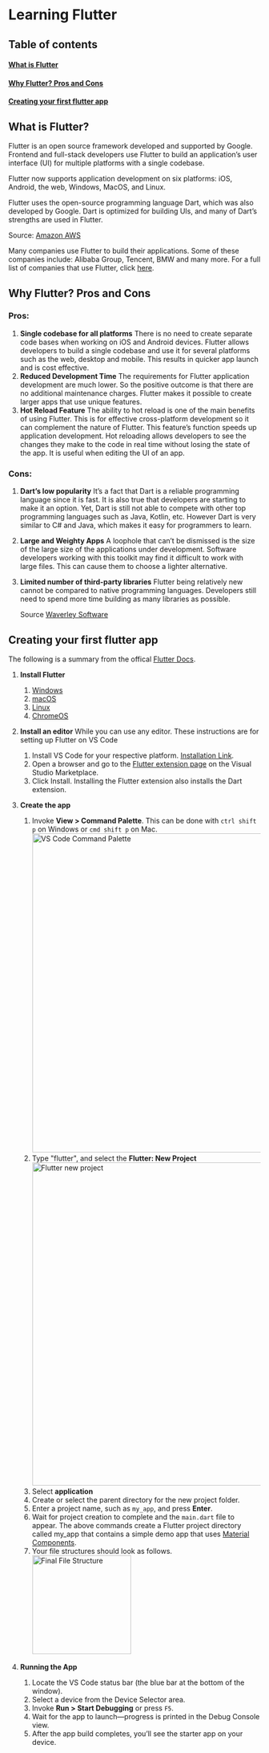 # Learning Flutter

## Table of contents

#### [What is Flutter](#what-is-flutter)

#### [Why Flutter? Pros and Cons](#why-flutter-pros-and-cons)

#### [Creating your first flutter app](#creating-your-first-flutter-app)

## What is Flutter?

Flutter is an open source framework developed and supported by Google. Frontend and full-stack developers use Flutter to build an application’s user interface (UI) for multiple platforms with a single codebase.

Flutter now supports application development on six platforms: iOS, Android, the web, Windows, MacOS, and Linux.

Flutter uses the open-source programming language Dart, which was also developed by Google. Dart is optimized for building UIs, and many of Dart’s strengths are used in Flutter.

Source: [Amazon AWS](https://aws.amazon.com/what-is/flutter/)

Many companies use Flutter to build their applications. Some of these companies include: Alibaba Group, Tencent, BMW and many more. For a full list of companies that use Flutter, click [here](https://flutter.dev/showcase).

## Why Flutter? Pros and Cons

### Pros:

1. **Single codebase for all platforms**
   There is no need to create separate code bases when working on iOS and Android devices. Flutter allows developers to build a single codebase and use it for several platforms such as the web, desktop and mobile. This results in quicker app launch and is cost effective.
2. **Reduced Development Time**
   The requirements for Flutter application development are much lower. So the positive outcome is that there are no additional maintenance charges. Flutter makes it possible to create larger apps that use unique features.
3. **Hot Reload Feature**
   The ability to hot reload is one of the main benefits of using Flutter. This is for effective cross-platform development so it can complement the nature of Flutter. This feature’s function speeds up application development. Hot reloading allows developers to see the changes they make to the code in real time without losing the state of the app. It is useful when editing the UI of an app.

### Cons:

1. **Dart’s low popularity**
   It’s a fact that Dart is a reliable programming language since it is fast. It is also true that developers are starting to make it an option. Yet, Dart is still not able to compete with other top programming languages such as Java, Kotlin, etc. However Dart is very similar to C# and Java, which makes it easy for programmers to learn.
2. **Large and Weighty Apps**
   A loophole that can’t be dismissed is the size of the large size of the applications under development. Software developers working with this toolkit may find it difficult to work with large files. This can cause them to choose a lighter alternative.
3. **Limited number of third-party libraries**
   Flutter being relatively new cannot be compared to native programming languages. Developers still need to spend more time building as many libraries as possible.

   Source [Waverley Software](https://waverleysoftware.com/blog/why-use-flutter-pros-and-cons/#:~:text=Flutter%20allows%20developers%20to%20build,application%20development%20are%20much%20lower.)

## Creating your first flutter app

The following is a summary from the offical [Flutter Docs](https://docs.flutter.dev/get-started/).

1. **Install Flutter**

   1. [Windows](https://docs.flutter.dev/get-started/install/windows)
   2. [macOS](https://docs.flutter.dev/get-started/install/macos)
   3. [Linux](https://docs.flutter.dev/get-started/install/linux)
   4. [ChromeOS](https://docs.flutter.dev/get-started/install/chromeos)

2. **Install an editor**
   While you can use any editor. These instructions are for setting up Flutter on VS Code

   1. Install VS Code for your respective platform. [Installation Link](https://code.visualstudio.com/download).
   2. Open a browser and go to the [Flutter extension page](https://marketplace.visualstudio.com/items?itemName=Dart-Code.flutter) on the Visual Studio Marketplace.
   3. Click Install. Installing the Flutter extension also installs the Dart extension.

3. **Create the app**

   1. Invoke **View > Command Palette**. This can be done with `ctrl shift p` on Windows or `cmd shift p` on Mac.
      <img width="636" alt="VS Code Command Palette" src="https://github.com/learning-software-engineering/learning-software-engineering.github.io/assets/65613404/9bdf3ef1-ad9b-4848-b6bb-723f85462c36">
   2. Type "flutter", and select the **Flutter: New Project**
      <img width="644" alt="Flutter new project" src="https://github.com/learning-software-engineering/learning-software-engineering.github.io/assets/65613404/47cf0a8d-25a5-4076-ad6d-54cc8197384d">
   3. Select **application**
   4. Create or select the parent directory for the new project folder.
   5. Enter a project name, such as `my_app`, and press **Enter**.
   6. Wait for project creation to complete and the `main.dart` file to appear.
      The above commands create a Flutter project directory called my_app that contains a simple demo app that uses [Material Components](https://m3.material.io/components).
   7. Your file structures should look as follows. <br>
      <img width="197" alt="Final File Structure" src="https://github.com/learning-software-engineering/learning-software-engineering.github.io/assets/65613404/11b6c999-a556-452c-867f-9299a6cef3b1">

4. **Running the App**
   1. Locate the VS Code status bar (the blue bar at the bottom of the window).
   2. Select a device from the Device Selector area.
   3. Invoke **Run > Start Debugging** or press `F5`.
   4. Wait for the app to launch—progress is printed in the Debug Console view.
   5. After the app build completes, you’ll see the starter app on your device.
